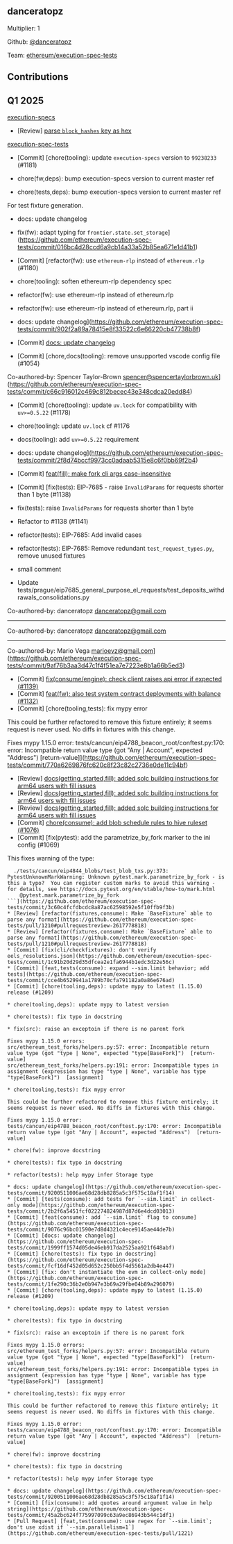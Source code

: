 ## danceratopz
Multiplier: 1

Github: [@danceratopz](https://github.com/danceratopz)

Team: [ethereum/execution-spec-tests](https://github.com/ethereum/execution-spec-tests)

## Contributions
## Q1 2025

[execution-specs](https://github.com/ethereum/execution-specs)
* [Review] [parse `block_hashes` key as hex](https://github.com/ethereum/execution-specs/pull/1099#pullrequestreview-2580571386)

[execution-spec-tests](https://github.com/ethereum/execution-spec-tests)
* [Commit] [chore(tooling): update `execution-specs` version to `99238233` (#1181)

* chore(fw,deps): bump execution-specs version to current master ref

* chore(tests,deps): bump execution-specs version to current master ref

For test fixture generation.

* docs: update changelog

* fix(fw): adapt typing for `frontier.state.set_storage`](https://github.com/ethereum/execution-spec-tests/commit/016bc4d28ccd6a9cb14a33a52b85ea671e1d41b1)
* [Commit] [refactor(fw): use `ethereum-rlp` instead of `ethereum.rlp` (#1180)

* chore(tooling): soften ethereum-rlp dependency spec

* refactor(fw): use ethereum-rlp instead of ethereum.rlp

* refactor(fw): use ethereum-rlp instead of ethereum.rlp, part ii

* docs: update changelog](https://github.com/ethereum/execution-spec-tests/commit/902f2a89a78415e8f33522c6e66220cb47738b8f)
* [Commit] [docs: update changelog](https://github.com/ethereum/execution-spec-tests/commit/11834f6b3a5f51408c5823d7208c490f88341ee5)
* [Commit] [chore,docs(tooling): remove unsupported vscode config file (#1054)

Co-authored-by: Spencer Taylor-Brown <spencer@spencertaylorbrown.uk>](https://github.com/ethereum/execution-spec-tests/commit/c66c916012c469c812becec43e348cdca20edd84)
* [Commit] [chore(tooling): update `uv.lock` for compatibility with `uv>=0.5.22` (#1178)

* chore(tooling): update `uv.lock` cf #1176

* docs(tooling): add `uv>=0.5.22` requirement

* docs: update changelog](https://github.com/ethereum/execution-spec-tests/commit/2f8d74bccf9973cc0adaab5315e8c6f0bb69f2b4)
* [Commit] [feat(fill): make fork cli args case-insensitive](https://github.com/ethereum/execution-spec-tests/commit/6b7ed8f6d1557926b06b9a9abc637490d02b9dfe)
* [Commit] [fix(tests): EIP-7685 - raise `InvalidParams` for requests shorter than 1 byte (#1138)

* fix(tests): raise `InvalidParams` for requests shorter than 1 byte

* Refactor to #1138 (#1141)

* refactor(tests): EIP-7685: Add invalid cases

* refactor(tests): EIP-7685: Remove redundant `test_request_types.py`, remove unused fixtures

* small comment

* Update tests/prague/eip7685_general_purpose_el_requests/test_deposits_withdrawals_consolidations.py

Co-authored-by: danceratopz <danceratopz@gmail.com>

---------

Co-authored-by: danceratopz <danceratopz@gmail.com>

---------

Co-authored-by: Mario Vega <marioevz@gmail.com>](https://github.com/ethereum/execution-spec-tests/commit/9af76b3aa3d47c1f4f51ea7e7223e8b1a66b5ed3)
* [Commit] [fix(consume/engine): check client raises api error if expected (#1139)](https://github.com/ethereum/execution-spec-tests/commit/83228e6092f9f9426bf3651b5974da81f3c6fbca)
* [Commit] [feat(fw): also test system contract deployments with balance (#1132)](https://github.com/ethereum/execution-spec-tests/commit/2aa8e1283b1a5e32b93de82242571e7a86eb3f9d)
* [Commit] [chore(tooling,tests): fix mypy error

This could be further refactored to remove this fixture entirely; it seems request is never used. No diffs in fixtures with this change.

Fixes mypy 1.15.0 error:
tests/cancun/eip4788_beacon_root/conftest.py:170: error: Incompatible return value type (got "Any | Account", expected "Address")  [return-value]](https://github.com/ethereum/execution-spec-tests/commit/770a6269876fc620c8f23c82c2736e0de11c94bf)
* [Review] [docs(getting_started,fill): added solc building instructions for arm64 users with fill issues](https://github.com/ethereum/execution-spec-tests/pull/1217#pullrequestreview-2617595713)
* [Review] [docs(getting_started,fill): added solc building instructions for arm64 users with fill issues](https://github.com/ethereum/execution-spec-tests/pull/1217#pullrequestreview-2617596473)
* [Review] [docs(getting_started,fill): added solc building instructions for arm64 users with fill issues](https://github.com/ethereum/execution-spec-tests/pull/1217#pullrequestreview-2617596473)
* [Commit] [chore(consume): add blob schedule rules to hive ruleset (#1076)](https://github.com/ethereum/execution-spec-tests/commit/8fbca341fb0f3eb3a08a296e8f8fa84f233f4faa)
* [Commit] [fix(pytest): add the parametrize_by_fork marker to the ini config (#1069)

This fixes warning of the type:
```
  ./tests/cancun/eip4844_blobs/test_blob_txs.py:373: PytestUnknownMarkWarning: Unknown pytest.mark.parametrize_by_fork - is this a typo?  You can register custom marks to avoid this warning - for details, see https://docs.pytest.org/en/stable/how-to/mark.html
    @pytest.mark.parametrize_by_fork
```](https://github.com/ethereum/execution-spec-tests/commit/3c60c4fcfdbcdc8a87ac62598592e5f10ffb9f3b)
* [Review] [refactor(fixtures,consume): Make `BaseFixture` able to parse any format](https://github.com/ethereum/execution-spec-tests/pull/1210#pullrequestreview-2617778818)
* [Review] [refactor(fixtures,consume): Make `BaseFixture` able to parse any format](https://github.com/ethereum/execution-spec-tests/pull/1210#pullrequestreview-2617778818)
* [Commit] [fix(cli/checkfixtures): don't verify eels_resolutions.json](https://github.com/ethereum/execution-spec-tests/commit/1c91b20d29d35dfcea2e1fa6944b1edc3d22e56c)
* [Commit] [feat,tests(consume): expand --sim.limit behavior; add tests](https://github.com/ethereum/execution-spec-tests/commit/cce4b6529941a1789b70cfa791182a0a86e676ad)
* [Commit] [chore(tooling,deps): update mypy to latest (1.15.0) release (#1209)

* chore(tooling,deps): update mypy to latest version

* chore(tests): fix typo in docstring

* fix(src): raise an exceptoin if there is no parent fork

Fixes mypy 1.15.0 errors:
src/ethereum_test_forks/helpers.py:57: error: Incompatible return value type (got "type | None", expected "type[BaseFork]")  [return-value]
src/ethereum_test_forks/helpers.py:191: error: Incompatible types in assignment (expression has type "type | None", variable has type "type[BaseFork]")  [assignment]

* chore(tooling,tests): fix mypy error

This could be further refactored to remove this fixture entirely; it seems request is never used. No diffs in fixtures with this change.

Fixes mypy 1.15.0 error:
tests/cancun/eip4788_beacon_root/conftest.py:170: error: Incompatible return value type (got "Any | Account", expected "Address")  [return-value]

* chore(fw): improve docstring

* chore(tests): fix typo in docstring

* refactor(tests): help mypy infer Storage type

* docs: update changelog](https://github.com/ethereum/execution-spec-tests/commit/9200511006ae68d28db8285a5c3f575c18af1f14)
* [Commit] [tests(consume): add tests for `--sim.limit` in collect-only mode](https://github.com/ethereum/execution-spec-tests/commit/2b2f6a5451fcf022274824987d87d6e4dcd03013)
* [Commit] [feat(consume): add `--sim.limit` flag to consume](https://github.com/ethereum/execution-spec-tests/commit/9076c96bc01590e7d8d4321c4ece9145ae44de7b)
* [Commit] [docs: update changelog](https://github.com/ethereum/execution-spec-tests/commit/1999ff1574d05de46eb917da2525aa921f648abf)
* [Commit] [chore(tests): fix typo in docstring](https://github.com/ethereum/execution-spec-tests/commit/fcf16df452d05d652c250bb5f4d5561a2db4e447)
* [Commit] [fix: don't instantiate the evm in collect-only mode](https://github.com/ethereum/execution-spec-tests/commit/1fe290c36b2e0b947e3b69a29fbe04b89a296079)
* [Commit] [chore(tooling,deps): update mypy to latest (1.15.0) release (#1209)

* chore(tooling,deps): update mypy to latest version

* chore(tests): fix typo in docstring

* fix(src): raise an exceptoin if there is no parent fork

Fixes mypy 1.15.0 errors:
src/ethereum_test_forks/helpers.py:57: error: Incompatible return value type (got "type | None", expected "type[BaseFork]")  [return-value]
src/ethereum_test_forks/helpers.py:191: error: Incompatible types in assignment (expression has type "type | None", variable has type "type[BaseFork]")  [assignment]

* chore(tooling,tests): fix mypy error

This could be further refactored to remove this fixture entirely; it seems request is never used. No diffs in fixtures with this change.

Fixes mypy 1.15.0 error:
tests/cancun/eip4788_beacon_root/conftest.py:170: error: Incompatible return value type (got "Any | Account", expected "Address")  [return-value]

* chore(fw): improve docstring

* chore(tests): fix typo in docstring

* refactor(tests): help mypy infer Storage type

* docs: update changelog](https://github.com/ethereum/execution-spec-tests/commit/9200511006ae68d28db8285a5c3f575c18af1f14)
* [Commit] [fix(consume): add quotes around argument value in help string](https://github.com/ethereum/execution-spec-tests/commit/45a2bc624f775997099c63a9ec86943b544c1df1)
* [Pull Request] [feat,test(consume): use regex for `--sim.limit`; don't use xdist if `--sim.parallelism=1`](https://github.com/ethereum/execution-spec-tests/pull/1221)
